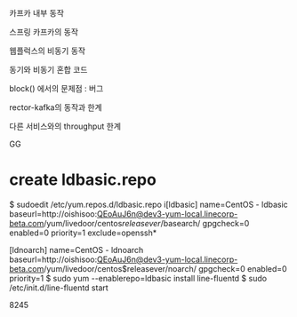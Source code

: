 카프카 내부 동작

스프링 카프카의 동작

웹플럭스의 비동기 동작

동기와 비동기 혼합 코드

block() 에서의 문제점 : 버그

rector-kafka의 동작과 한계

다른 서비스와의 throughput 한계

GG

# create ldbasic.repo
$ sudoedit /etc/yum.repos.d/ldbasic.repo
i[ldbasic]
name=CentOS - ldbasic
baseurl=http://oishisoo:QEoAuJ6n@dev3-yum-local.linecorp-beta.com/yum/livedoor/centos$releasever/$basearch/
gpgcheck=0
enabled=0
priority=1
exclude=openssh*

[ldnoarch]
name=CentOS - ldnoarch
baseurl=http://oishisoo:QEoAuJ6n@dev3-yum-local.linecorp-beta.com/yum/livedoor/centos$releasever/noarch/
gpgcheck=0
enabled=0
priority=1
$ sudo yum --enablerepo=ldbasic install line-fluentd
$ sudo /etc/init.d/line-fluentd start


8245